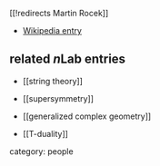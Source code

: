 [[!redirects Martin Rocek]]


* [Wikipedia entry](http://en.wikipedia.org/wiki/Martin_Rocek)

## related $n$Lab entries

* [[string theory]]

* [[supersymmetry]]

* [[generalized complex geometry]]

* [[T-duality]]

category: people